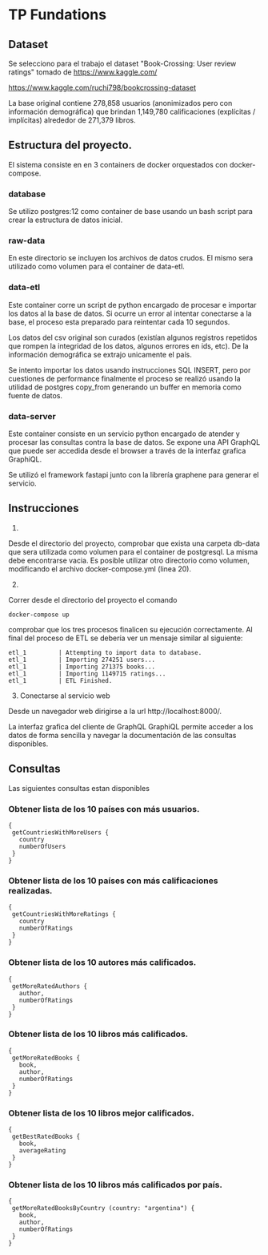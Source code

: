 # TP Fundations

## Dataset

Se selecciono para el trabajo el dataset "Book-Crossing: User review ratings" tomado de https://www.kaggle.com/

https://www.kaggle.com/ruchi798/bookcrossing-dataset

La base original contiene 278,858 usuarios (anonimizados pero con información demográfica) que brindan 1,149,780 calificaciones (explícitas / implícitas) alrededor de 271,379 libros.

## Estructura del proyecto.

El sistema consiste en en 3 containers de docker orquestados con docker-compose.

### database

Se utilizo postgres:12 como container de base usando un bash script para crear la estructura de datos inicial.

### raw-data

En este directorio se incluyen los archivos de datos crudos. El mismo sera utilizado como volumen para el container de data-etl.

### data-etl

Este container corre un script de python encargado de procesar e importar los datos al la base de datos. Si ocurre un error al intentar conectarse a la base, el proceso esta preparado para reintentar cada 10 segundos.

Los datos del csv original son curados (existían algunos registros repetidos que rompen la integridad de los datos, algunos errores en ids, etc).
De la información demográfica se extrajo unicamente el país.

Se intento importar los datos usando instrucciones SQL INSERT, pero por cuestiones de performance finalmente el proceso se realizó usando la utilidad de postgres copy_from generando un buffer en memoria como fuente de datos.

### data-server

Este container consiste en un servicio python encargado de atender y procesar las consultas contra la base de datos. Se expone una API GraphQL que puede ser accedida desde el browser a través de la interfaz grafica GraphiQL.

Se utilizó el framework fastapi junto con la librería graphene para generar el servicio.

## Instrucciones

1)

Desde el directorio del proyecto, comprobar que exista una carpeta db-data que sera utilizada como volumen para el container de postgresql.
La misma debe encontrarse vacia.
Es posible utilizar otro directorio como volumen, modificando el archivo docker-compose.yml (linea 20).

2)

Correr desde el directorio del proyecto el comando

```
docker-compose up
```

comprobar que los tres procesos finalicen su ejecución correctamente. Al final del proceso de ETL se debería ver un mensaje similar al siguiente:

```
etl_1         | Attempting to import data to database.
etl_1         | Importing 274251 users...
etl_1         | Importing 271375 books...
etl_1         | Importing 1149715 ratings...
etl_1         | ETL Finished.
```

3) Conectarse al servicio web

Desde un navegador web dirigirse a la url http://localhost:8000/.

La interfaz grafica del cliente de GraphQL GraphiQL permite acceder a los datos de forma sencilla y navegar la documentación de las consultas disponibles.

## Consultas

Las siguientes consultas estan disponibles

### Obtener lista de los 10 países con más usuarios.

```
{
 getCountriesWithMoreUsers {
   country
   numberOfUsers
 }
}
```

### Obtener lista de los 10 países con más calificaciones realizadas.

```
{
 getCountriesWithMoreRatings {
   country
   numberOfRatings
 }
}
```

### Obtener lista de los 10 autores más calificados.

```
{
 getMoreRatedAuthors {
   author,
   numberOfRatings
 }
}
```

### Obtener lista de los 10 libros más calificados.

```
{
 getMoreRatedBooks {
   book,
   author,
   numberOfRatings
 }
}
```

### Obtener lista de los 10 libros mejor calificados.

```
{
 getBestRatedBooks {
   book,
   averageRating
 }
}
```

### Obtener lista de los 10 libros más calificados por país.

```
{
 getMoreRatedBooksByCountry (country: "argentina") {
   book,
   author,
   numberOfRatings
 }
}
```